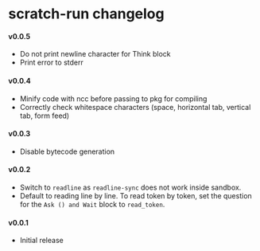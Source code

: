 # scratch-run changelog

#### v0.0.5

- Do not print newline character for Think block
- Print error to stderr

#### v0.0.4

- Minify code with ncc before passing to pkg for compiling
- Correctly check whitespace characters (space, horizontal tab, vertical tab, form feed)

#### v0.0.3

- Disable bytecode generation

#### v0.0.2

- Switch to `readline` as `readline-sync` does not work inside sandbox.
- Default to reading line by line. To read token by token, set the question for the `Ask () and Wait` block to `read_token`.

#### v0.0.1

- Initial release
